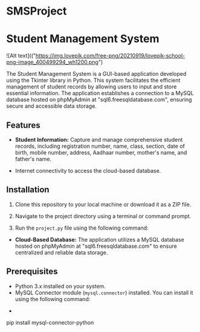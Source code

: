 # SMSProject
# Student Management System

![Alt text](("https://img.lovepik.com/free-png/20210919/lovepik-school-png-image_400499294_wh1200.png")

The Student Management System is a GUI-based application developed using the Tkinter library in Python. This system facilitates the efficient management of student records by allowing users to input and store essential information. The application establishes a connection to a MySQL database hosted on phpMyAdmin at "sql6.freesqldatabase.com", ensuring secure and accessible data storage.

## Features

- **Student Information:** Capture and manage comprehensive student records, including registration number, name, class, section, date of birth, mobile number, address, Aadhaar number, mother's name, and father's name.

- Internet connectivity to access the cloud-based database.

## Installation

1. Clone this repository to your local machine or download it as a ZIP file.

2. Navigate to the project directory using a terminal or command prompt.

3. Run the `project.py` file using the following command:

- **Cloud-Based Database:** The application utilizes a MySQL database hosted on phpMyAdmin at "sql6.freesqldatabase.com" to ensure centralized and reliable data storage.

## Prerequisites

- Python 3.x installed on your system.
- MySQL Connector module (`mysql.connector`) installed. You can install it using the following command:
-   ```sh
  pip install mysql-connector-python
